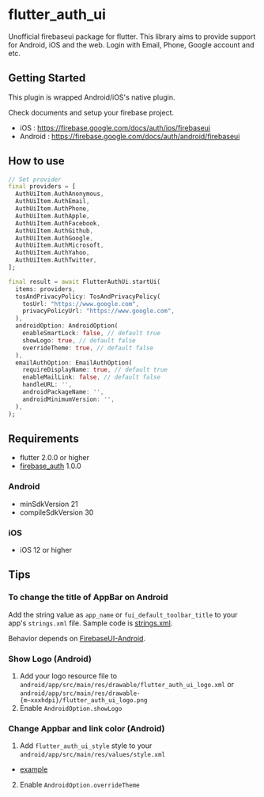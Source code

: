# flutter_auth_ui

Unofficial firebaseui package for flutter. This library aims to provide support for Android, iOS and the web. Login with Email, Phone, Google account and etc.

## Getting Started

This plugin is wrapped Android/iOS's native plugin.

Check documents and setup your firebase project.

* iOS : <https://firebase.google.com/docs/auth/ios/firebaseui>
* Android : <https://firebase.google.com/docs/auth/android/firebaseui>

## How to use

```dart
// Set provider
final providers = [
  AuthUiItem.AuthAnonymous,
  AuthUiItem.AuthEmail,
  AuthUiItem.AuthPhone,
  AuthUiItem.AuthApple,
  AuthUiItem.AuthFacebook,
  AuthUiItem.AuthGithub,
  AuthUiItem.AuthGoogle,
  AuthUiItem.AuthMicrosoft,
  AuthUiItem.AuthYahoo,
  AuthUiItem.AuthTwitter,
];

final result = await FlutterAuthUi.startUi(
  items: providers,
  tosAndPrivacyPolicy: TosAndPrivacyPolicy(
    tosUrl: "https://www.google.com",
    privacyPolicyUrl: "https://www.google.com",
  ),
  androidOption: AndroidOption(
    enableSmartLock: false, // default true
    showLogo: true, // default false
    overrideTheme: true, // default false
  ),
  emailAuthOption: EmailAuthOption(
    requireDisplayName: true, // default true
    enableMailLink: false, // default false
    handleURL: '',
    androidPackageName: '',
    androidMinimumVersion: '',
  ),
);
```

## Requirements

- flutter 2.0.0 or higher
- [firebase_auth](https://pub.dev/packages/firebase_auth) 1.0.0

### Android

- minSdkVersion 21
- compileSdkVersion 30

### iOS

- iOS 12 or higher

## Tips

### To change the title of AppBar on Android

Add the string value as `app_name` or `fui_default_toolbar_title` to your app's `strings.xml` file.
Sample code is [strings.xml](https://github.com/koji-1009/flutter_auth_ui/blob/main/flutter_auth_ui/example/android/app/src/main/res/values/strings.xml).

Behavior depends on [FirebaseUI-Android](https://github.com/firebase/FirebaseUI-Android/blob/master/auth/src/main/AndroidManifest.xml).

### Show Logo (Android)

1. Add your logo resource file to `android/app/src/main/res/drawable/flutter_auth_ui_logo.xml` or `android/app/src/main/res/drawable-{m~xxxhdpi}/flutter_auth_ui_logo.png`
2. Enable `AndroidOption.showLogo`

### Change Appbar and link color (Android)

1. Add `flutter_auth_ui_style` style to your `android/app/src/main/res/values/style.xml`
  - [example](https://github.com/koji-1009/flutter_auth_ui/blob/main/flutter_auth_ui/example/android/app/src/main/res/values/styles.xml)
2. Enable `AndroidOption.overrideTheme`
